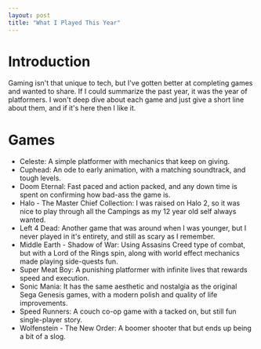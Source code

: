 ```yaml
---
layout: post
title: "What I Played This Year"
---
```


# Introduction

Gaming isn't that unique to tech, but I've gotten better at completing games and wanted to share. If I could summarize the past year, it was the year of platformers. I won't deep dive about each game and just give a short line about them, and if it's here then I like it.

# Games

* Celeste: A simple platformer with mechanics that keep on giving.
* Cuphead: An ode to early animation, with a matching soundtrack, and tough levels.
* Doom Eternal: Fast paced and action packed, and any down time is spent on confirming how bad-ass the game is.
* Halo - The Master Chief Collection: I was raised on Halo 2, so it was nice to play through all the Campings as my 12 year old self always wanted.
* Left 4 Dead: Another game that was around when I was younger, but I never played in it's entirety, and still as scary as I remember.
* Middle Earth - Shadow of War: Using Assasins Creed type of combat, but with a Lord of the Rings spin, along with world effect mechanics made playing side-quests fun.
* Super Meat Boy: A punishing platformer with infinite lives that rewards speed and execution.
* Sonic Mania: It has the same aesthetic and nostalgia as the original Sega Genesis games, with a modern polish and quality of life improvements.
* Speed Runners: A couch co-op game with a tacked on, but still fun single-player story.
* Wolfenstein - The New Order: A boomer shooter that but ends up being a bit of a slog.
